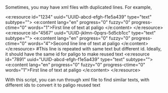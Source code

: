 Sometimes, you may have xml files with duplicated lines.
For example, 


<e:resource id="1234" uuid="UUID-abcd-efgh-f1e5a439" type="text" subtype="">
<e:content lang="en" progress="0" fuzzy="0" progress-ctime="0" words="1">First line of text at paligo
</e:content>
</e:resource>
<e:resource id="4567" uuid="UUID-jklmn-0pqrs-5d5cb1cc" type="text" subtype="">
<e:content lang="en" progress="0" fuzzy="0" progress-ctime="0" words="4">Second line line of text at paligo
</e:content>
</e:resource>
#This line is repeated with same text but different id. Ideally, it should have the same id for paligo to make reused text
<e:resource id="7891" uuid="UUID-abcd-efgh-f1e5a439" type="text" subtype="">
<e:content lang="en" progress="0" fuzzy="0" progress-ctime="0" words="1">First line of text at paligo
</e:content>
</e:resource>

With this script, you can run through xml file to find similar texts, with different ids to convert it to paligo reused text


